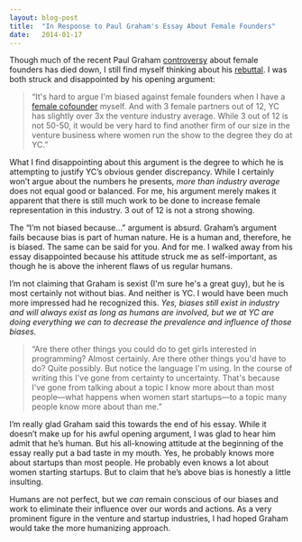 ```yaml
---
layout: blog-post
title:  "In Response to Paul Graham's Essay About Female Founders"
date:   2014-01-17
---
```


Though much of the recent Paul Graham [controversy](http://valleywag.gawker.com/paul-graham-says-women-havent-been-hacking-for-the-pa-1490581236) about female founders has died down, I still find myself thinking about his [rebuttal](http://paulgraham.com/ff.html).  I was both struck and disappointed by his opening argument: 

>“It's hard to argue I'm biased against female founders when I have a [female cofounder](https://www.youtube.com/watch?v=KQJ6zsNCA-4) myself. And with 3 female partners out of 12, YC has slightly over 3x the venture industry average. While 3 out of 12 is not 50-50, it would be very hard to find another firm of our size in the venture business where women run the show to the degree they do at YC.”

What I find disappointing about this argument is the degree to which he is attempting to justify YC’s obvious gender discrepancy. While I certainly won’t argue about the numbers he presents, *more than industry average* does not equal good or balanced. For me, his argument merely makes it apparent that there is still much work to be done to increase female representation in this industry. 3 out of 12 is not a strong showing.

The “I’m not biased because…” argument is absurd. Graham’s argument fails because bias is part of human nature. He is a human and, therefore, he is biased. The same can be said for you. And for me. I walked away from his essay disappointed because his attitude struck me as self-important, as though he is above the inherent flaws of us regular humans.

I’m not claiming that Graham is sexist (I'm sure he's a great guy), but he is most certainly not without bias. And neither is YC. I would have been much more impressed had he recognized this. *Yes, biases still exist in industry and will always exist as long as humans are involved, but we at YC are doing everything we can to decrease the prevalence and influence of those biases.*

>“Are there other things you could do to get girls interested in programming? Almost certainly. Are there other things you'd have to do? Quite possibly. But notice the language I'm using. In the course of writing this I've gone from certainty to uncertainty. That's because I've gone from talking about a topic I know more about than most people—what happens when women start startups—to a topic many people know more about than me.”

I’m really glad Graham said this towards the end of his essay. While it doesn’t make up for his awful opening argument, I was glad to hear him admit that he’s human. But his all-knowing attitude at the beginning of the essay really put a bad taste in my mouth. Yes, he probably knows more about startups than most people. He probably even knows a lot about women starting startups. But to claim that he’s above bias is honestly a little insulting. 

Humans are not perfect, but we *can* remain conscious of our biases and work to eliminate their influence over our words and actions. As a very prominent figure in the venture and startup industries, I had hoped Graham would take the more humanizing approach. 

